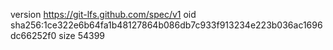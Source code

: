 version https://git-lfs.github.com/spec/v1
oid sha256:1ce322e6b64fa1b48127864b086db7c933f913234e223b036ac1696dc66252f0
size 54399
